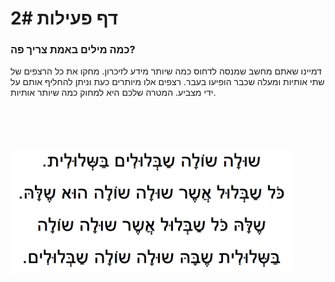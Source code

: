 
# דף פעילות 2#

### כמה מילים באמת צריך פה?
דמיינו שאתם מחשב שמנסה לדחוס כמה שיותר מידע לזיכרון.
מחקו את כל הרצפים של שתי אותיות ומעלה שכבר הופיעו בעבר.
רצפים אלו מיותרים כעת וניתן להחליף אותם על ידי מצביע.
 המטרה שלכם היא למחוק כמה שיותר אותיות.
<br><br><br><br><br>
<div id="container" align="center" style="width: 90%">
  <img class="img-responsive" src="img07.png" title=""/>
</div>
